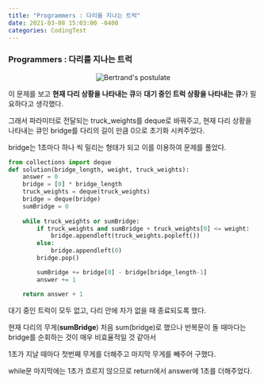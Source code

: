 ```yaml
---
title: "Programmers : 다리를 지나는 트럭"
date: 2021-03-08 15:03:00 -0400
categories: CodingTest
---
```


### Programmers : 다리를 지나는 트럭
<center><img alt="Bertrand's postulate" src="https://res.cloudinary.com/code9b2n/image/upload/v1615183215/programmers/pro-%EB%8B%A4%EB%A6%AC%EB%A5%BC_%EC%A7%80%EB%82%98%EB%8A%94_%ED%8A%B8%EB%9F%AD.png"></center>

이 문제를 보고 **현재 다리 상황을 나타내는 큐**와 **대기 중인 트럭 상황을 나타내는 큐**가 필요하다고 생각했다. 

그래서 파라미터로 전달되는 truck_weights를 deque로 바꿔주고, 현재 다리 상황을 나타내는 큐인 bridge를 다리의 길이 만큼 0으로 초기화 시켜주었다.

bridge는 1초마다 하나 씩 밀리는 형태가 되고 이를 이용하여 문제를 풀었다.

```python
from collections import deque
def solution(bridge_length, weight, truck_weights):
    answer = 0
    bridge = [0] * bridge_length
    truck_weights = deque(truck_weights)
    bridge = deque(bridge)
    sumBridge = 0
    
    while truck_weights or sumBridge:
        if truck_weights and sumBridge + truck_weights[0] <= weight:
            bridge.appendleft(truck_weights.popleft())
        else:
            bridge.appendleft(0)
        bridge.pop()

        sumBridge += bridge[0] - bridge[bridge_length-1]
        answer += 1

    return answer + 1
```

대기 중인 트럭이 모두 없고, 다리 안에 차가 없을 때 종료되도록 했다.

현재 다리의 무게(**sumBridge**) 처음 sum(bridge)로 했으나 반복문이 돌 때마다는 bridge를 순회하는 것이 매우 비효율적일 것 같아서

1초가 지날 때마다 첫번째 무게를 더해주고 마지막 무게를 빼주어 구했다.

while문 마지막에는 1초가 흐르지 않으므로 return에서 answer에 1초를 더해주었다.